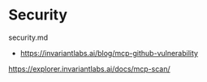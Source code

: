 # Security

security.md

*   https://invariantlabs.ai/blog/mcp-github-vulnerability

https://explorer.invariantlabs.ai/docs/mcp-scan/

